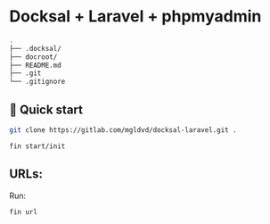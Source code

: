 # Docksal + Laravel + phpmyadmin

```bash
.
├── .docksal/
├── docroot/
├── README.md
├── .git
└── .gitignore
```

## 📍 Quick start

```bash
git clone https://gitlab.com/mgldvd/docksal-laravel.git .
```

```bash
fin start/init
```

## URLs:

Run:

```bash
fin url
```

